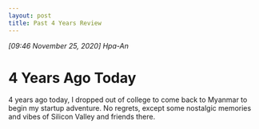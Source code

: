 ```yaml
---
layout: post
title: Past 4 Years Review
---
```


*[09:46 November 25, 2020] Hpa-An* 

# 4 Years Ago Today

4 years ago today, I dropped out of college to come back to Myanmar to begin my startup adventure. No regrets, except some nostalgic memories and vibes of Silicon Valley and friends there.
